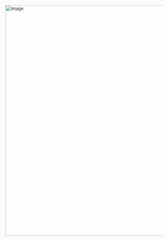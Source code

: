 <img width="754" height="738" alt="image" src="https://github.com/user-attachments/assets/ca97cff5-95c4-40c5-ae57-9524efe878d4" />
